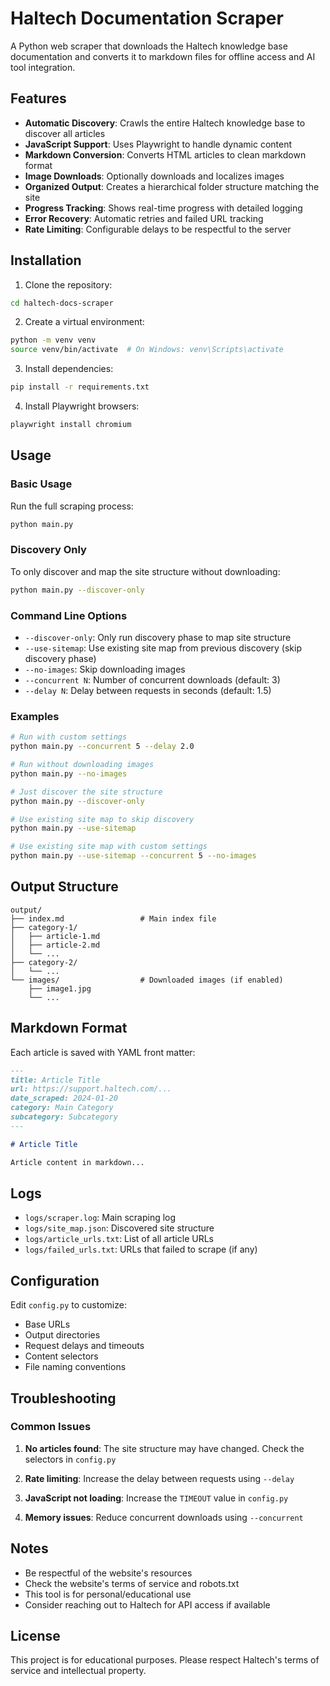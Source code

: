 # Haltech Documentation Scraper

A Python web scraper that downloads the Haltech knowledge base documentation and converts it to markdown files for offline access and AI tool integration.

## Features

- **Automatic Discovery**: Crawls the entire Haltech knowledge base to discover all articles
- **JavaScript Support**: Uses Playwright to handle dynamic content
- **Markdown Conversion**: Converts HTML articles to clean markdown format
- **Image Downloads**: Optionally downloads and localizes images
- **Organized Output**: Creates a hierarchical folder structure matching the site
- **Progress Tracking**: Shows real-time progress with detailed logging
- **Error Recovery**: Automatic retries and failed URL tracking
- **Rate Limiting**: Configurable delays to be respectful to the server

## Installation

1. Clone the repository:
```bash
cd haltech-docs-scraper
```

2. Create a virtual environment:
```bash
python -m venv venv
source venv/bin/activate  # On Windows: venv\Scripts\activate
```

3. Install dependencies:
```bash
pip install -r requirements.txt
```

4. Install Playwright browsers:
```bash
playwright install chromium
```

## Usage

### Basic Usage

Run the full scraping process:
```bash
python main.py
```

### Discovery Only

To only discover and map the site structure without downloading:
```bash
python main.py --discover-only
```

### Command Line Options

- `--discover-only`: Only run discovery phase to map site structure
- `--use-sitemap`: Use existing site map from previous discovery (skip discovery phase)
- `--no-images`: Skip downloading images
- `--concurrent N`: Number of concurrent downloads (default: 3)
- `--delay N`: Delay between requests in seconds (default: 1.5)

### Examples

```bash
# Run with custom settings
python main.py --concurrent 5 --delay 2.0

# Run without downloading images
python main.py --no-images

# Just discover the site structure
python main.py --discover-only

# Use existing site map to skip discovery
python main.py --use-sitemap

# Use existing site map with custom settings
python main.py --use-sitemap --concurrent 5 --no-images
```

## Output Structure

```
output/
├── index.md                 # Main index file
├── category-1/
│   ├── article-1.md
│   ├── article-2.md
│   └── ...
├── category-2/
│   └── ...
└── images/                  # Downloaded images (if enabled)
    ├── image1.jpg
    └── ...
```

## Markdown Format

Each article is saved with YAML front matter:

```markdown
---
title: Article Title
url: https://support.haltech.com/...
date_scraped: 2024-01-20
category: Main Category
subcategory: Subcategory
---

# Article Title

Article content in markdown...
```

## Logs

- `logs/scraper.log`: Main scraping log
- `logs/site_map.json`: Discovered site structure
- `logs/article_urls.txt`: List of all article URLs
- `logs/failed_urls.txt`: URLs that failed to scrape (if any)

## Configuration

Edit `config.py` to customize:

- Base URLs
- Output directories
- Request delays and timeouts
- Content selectors
- File naming conventions

## Troubleshooting

### Common Issues

1. **No articles found**: The site structure may have changed. Check the selectors in `config.py`

2. **Rate limiting**: Increase the delay between requests using `--delay`

3. **JavaScript not loading**: Increase the `TIMEOUT` value in `config.py`

4. **Memory issues**: Reduce concurrent downloads using `--concurrent`

## Notes

- Be respectful of the website's resources
- Check the website's terms of service and robots.txt
- This tool is for personal/educational use
- Consider reaching out to Haltech for API access if available

## License

This project is for educational purposes. Please respect Haltech's terms of service and intellectual property.